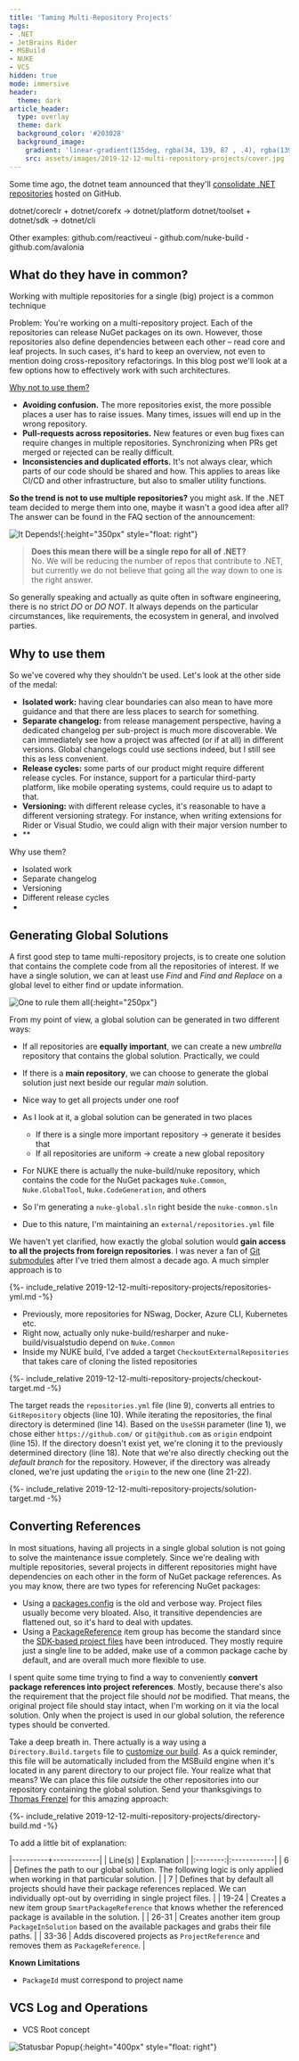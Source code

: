 ```yaml
---
title: 'Taming Multi-Repository Projects'
tags:
- .NET
- JetBrains Rider
- MSBuild
- NUKE
- VCS
hidden: true
mode: immersive
header:
  theme: dark
article_header:
  type: overlay
  theme: dark
  background_color: '#203028'
  background_image:
    gradient: 'linear-gradient(135deg, rgba(34, 139, 87 , .4), rgba(139, 34, 139, .4))'
    src: assets/images/2019-12-12-multi-repository-projects/cover.jpg
---
```


<style>
  .page__header .header__brand path {
    fill: rgba(255, 255, 255, .95);
  }
</style>

Some time ago, the dotnet team announced that they'll [consolidate .NET repositories](https://github.com/dotnet/announcements/issues/119) hosted on GitHub.

dotnet/coreclr + dotnet/corefx -> dotnet/platform
dotnet/toolset + dotnet/sdk -> dotnet/cli

Other examples: github.com/reactiveui - github.com/nuke-build - github.com/avalonia

What do they have in common?
- 




Working with multiple repositories for a single (big) project is a common technique 

Problem: You're working on a multi-repository project. Each of the repositories can release NuGet packages on its own. However, those repositories also define dependencies between each other – read core and leaf projects. In such cases, it's hard to keep an overview, not even to mention doing cross-repository refactorings. In this blog post we'll look at a few options how to effectively work with such architectures.


[Why not to use them?](https://github.com/dotnet/announcements/issues/119)
- **Avoiding confusion.** The more repositories exist, the more possible places a user has to raise issues. Many times, issues will end up in the wrong repository.
- **Pull-requests across repositories.** New features or even bug fixes can require changes in multiple repositories. Synchronizing when PRs get merged or rejected can be really difficult.
- **Inconsistencies and duplicated efforts.** It's not always clear, which parts of our code should be shared and how. This applies to areas like CI/CD and other infrastructure, but also to smaller utility functions.

**So the trend is not to use multiple repositories?** you might ask. If the .NET team decided to merge them into one, maybe it wasn't a good idea after all? The answer can be found in the FAQ section of the announcement: 

![It Depends!](/assets/images/2019-12-12-multi-repository-projects/it-depends.jpg){:height="350px" style="float: right"}
> **Does this mean there will be a single repo for all of .NET?**<br />
> No. We will be reducing the number of repos that contribute to .NET, but currently we do not believe that going all the way down to one is the right answer.

So generally speaking and actually as quite often in software engineering, there is no strict _DO_ or _DO NOT_. It always depends on the particular circumstances, like requirements, the ecosystem in general, and involved parties.

## Why to use them

So we've covered why they shouldn't be used. Let's look at the other side of the medal:

- **Isolated work:** having clear boundaries can also mean to have more guidance and that there are less places to search for something.
- **Separate changelog:** from release management perspective, having a dedicated changelog per sub-project is much more discoverable. We can immediately see how a project was affected (or if at all) in different versions. Global changelogs could use sections indeed, but I still see this as less convenient.
- **Release cycles:** some parts of our product might require different release cycles. For instance, support for a particular third-party platform, like mobile operating systems, could require us to adapt to that.
- **Versioning:** with different release cycles, it's reasonable to have a different versioning strategy. For instance, when writing extensions for Rider or Visual Studio, we could align with their major version number to 
- **

Why use them?
- Isolated work
- Separate changelog
- Versioning
- Different release cycles
- 

## Generating Global Solutions

A first good step to tame multi-repository projects, is to create one solution that contains the complete code from all the repositories of interest. If we have a single solution, we can at least use _Find_ and _Find and Replace_ on a global level to either find or update information.

![One to rule them all](/assets/images/2019-12-12-multi-repository-projects/rule-them-all.jpg){:height="250px"}

From my point of view, a global solution can be generated in two different ways:
- If all repositories are **equally important**, we can create a new _umbrella_ repository that contains the global solution. Practically, we could 
- If there is a **main repository**, we can choose to generate the global solution just next beside our regular _main_ solution.

- Nice way to get all projects under one roof
- As I look at it, a global solution can be generated in two places
    - If there is a single more important repository -> generate it besides that
    - If all repositories are uniform -> create a new global repository
- For NUKE there is actually the nuke-build/nuke repository, which contains the code for the NuGet packages `Nuke.Common`, `Nuke.GlobalTool`, `Nuke.CodeGeneration`, and others
- So I'm generating a `nuke-global.sln` right beside the `nuke-common.sln`
- Due to this nature, I'm maintaining an `external/repositories.yml` file 

We haven't yet clarified, how exactly the global solution would **gain access to all the projects from foreign repositories**. I was never a fan of [Git submodules](https://git-scm.com/book/en/v2/Git-Tools-Submodules) after I've tried them almost a decade ago. A much simpler approach is to 

{%- include_relative 2019-12-12-multi-repository-projects/repositories-yml.md -%}

- Previously, more repositories for NSwag, Docker, Azure CLI, Kubernetes etc.
- Right now, actually only nuke-build/resharper and nuke-build/visualstudio depend on `Nuke.Common`
- Inside my NUKE build, I've added a target `CheckoutExternalRepositories` that takes care of cloning the listed repositories

{%- include_relative 2019-12-12-multi-repository-projects/checkout-target.md -%}

The target reads the `repositories.yml` file (line 9), converts all entries to `GitRepository` objects (line 10). While iterating the repositories, the final directory is determined (line 14). Based on the `UseSSH` parameter (line 1), we chose either `https://github.com/` or `git@github.com` as `origin` endpoint (line 15). If the directory doesn't exist yet, we're cloning it to the previously determined directory (line 18). Note that we're also directly checking out the _default branch_ for the repository. However, if the directory was already cloned, we're just updating the `origin` to the new one (line 21-22).

{%- include_relative 2019-12-12-multi-repository-projects/solution-target.md -%}


## Converting References

In most situations, having all projects in a single global solution is not going to solve the maintenance issue completely. Since we're dealing with multiple repositories, several projects in different repositories might have dependencies on each other in the form of NuGet package references. As you may know, there are two types for referencing NuGet packages:

- Using a [packages.config](https://docs.microsoft.com/en-us/nuget/reference/packages-config) is the old and verbose way. Project files usually become very bloated. Also, it transitive dependencies are flattened out, so it's hard to deal with updates.
- Using a [PackageReference](https://docs.microsoft.com/en-us/nuget/consume-packages/package-references-in-project-files) item group has become the standard since the [SDK-based project files](https://docs.microsoft.com/en-us/dotnet/core/tools/csproj) have been introduced. They mostly require just a single line to be added, make use of a common package cache by default, and are overall much more flexible to use.

I spent quite some time trying to find a way to conveniently **convert package references into project references**. Mostly, because there's also the requirement that the project file should _not_ be modified. That means, the original project file should stay intact, when I'm working on it via the local solution. Only when the project is used in our global solution, the reference types should be converted.

Take a deep breath in. There actually is a way using a `Directory.Build.targets` file to [customize our build](https://docs.microsoft.com/en-us/visualstudio/msbuild/customize-your-build). As a quick reminder, this file will be automatically included from the MSBuild engine when it's located in any parent directory to our project file. Your realize what that means? We can place this file _outside_ the other repositories into our repository containing the global solution. Send your thanksgivings to [Thomas Frenzel](https://github.com/dotnet/sdk/issues/1151#issuecomment-385133284) for this amazing approach:

{%- include_relative 2019-12-12-multi-repository-projects/directory-build.md -%}

To add a little bit of explanation:

|----------+-------------|
| Line(s)  | Explanation |
|:--------:|:------------|
| 6     | Defines the path to our global solution. The following logic is only applied when working in that particular solution. |
| 7     | Defines that by default all projects should have their package references replaced. We can individually opt-out by overriding in single project files. |
| 19-24 | Creates a new item group `SmartPackageReference` that knows whether the referenced package is available in the solution. |
| 26-31 | Creates another item group `PackageInSolution` based on the available packages and grabs their file paths. |
| 33-36 | Adds discovered projects as `ProjectReference` and removes them as `PackageReference`. |

**Known Limitations**

- `PackageId` must correspond to project name

## VCS Log and Operations

- VCS Root concept

![Statusbar Popup](/assets/images/2019-12-12-multi-repository-projects/statusbar.png){:height="400px" style="float: right"}
